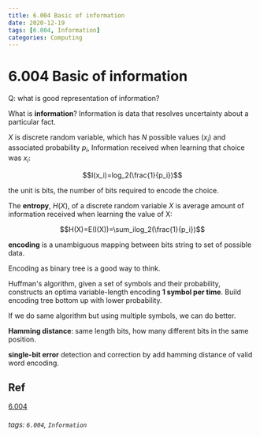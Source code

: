 ```yaml
---
title: 6.004 Basic of information
date: 2020-12-19
tags: [6.004, Information]
categories: Computing
---
```


# 6.004 Basic of information

Q: what is good representation of information?

What is **information**? Information is data that resolves uncertainty about a particular fact.

$X$ is discrete random variable, which has $N$ possible values ($x_i$) and associated probability $p_i$, Information received when learning that choice was $x_i$:

$$I(x_i)=log_2(\frac{1}{p_i})$$

the unit is bits, the number of bits required to encode the choice.

The **entropy**, $H(X)$, of a discrete random variable $X$ is average amount of information received when learning the value of X:

$$H(X)=E(I(X))=\sum_ilog_2(\frac{1}{p_i})$$

**encoding** is a unambiguous mapping between bits string to set of possible data.

Encoding as binary tree is a good way to think. 

Huffman's algorithm, given a set of symbols and their probability, constructs an optima variable-length encoding **1 symbol per time**.
Build encoding tree bottom up with lower probability.

If we do same algorithm but using multiple symbols, we can do better.

**Hamming distance**: same length bits, how many different bits in the same position.

**single-bit error** detection and correction by add hamming distance of valid word encoding. 

## Ref

[6.004](https://ocw.mit.edu/courses/electrical-engineering-and-computer-science/6-004-computation-structures-spring-2017/c1/c1s1/)

###### tags: `6.004`, `Information`